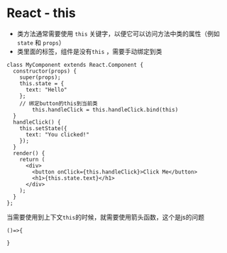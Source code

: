 # React - this

- 类方法通常需要使用 `this` 关键字，以便它可以访问方法中类的属性（例如 `state` 和 `props`）
- 类里面的标签，组件是没有`this` ，需要手动绑定到类



```
class MyComponent extends React.Component {
  constructor(props) {
    super(props);
    this.state = {
      text: "Hello"
    };
    // 绑定button的this到当前类
		this.handleClick = this.handleClick.bind(this)
  }
  handleClick() {
    this.setState({
      text: "You clicked!"
    });
  }
  render() {
    return (
      <div>
        <button onClick={this.handleClick}>Click Me</button>
        <h1>{this.state.text}</h1>
      </div>
    );
  }
};
```



当需要使用到上下文`this`的时候，就需要使用箭头函数，这个是js的问题

```
()=>{

}
```

